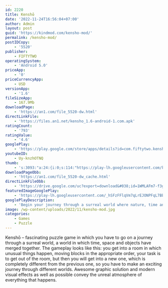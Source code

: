 ```yaml
---
id: 2220
title: Kenshō
date: '2022-11-24T16:56:04+07:00'
author: Admin
layout: post
guid: 'https://kindmod.com/kensho-mod/'
permalink: /kensho-mod/
postIDCopy:
    - '5520'
publisher:
    - FIFTYTWO
operatingSystem:
    - 'Android 5.0'
priceApp:
    - '0'
priceCurrencyApp:
    - USD
versionApp:
    - '1.6'
fileSizeApp:
    - 167.9Mb
downloadPage:
    - 'https://an1.com/file_5520-dw.html'
directLinkFile:
    - 'https://files.an1.net/kensho_1.6-android-1.com.apk'
ratingCount:
    - '793'
ratingValue:
    - '4.6'
googlePlay:
    - 'https://play.google.com/store/apps/details?id=com.fiftytwo.kensho_android'
youtubeID:
    - Uy-knzhOTNQ
thumb:
    - 's:3093:"a:24:{i:0;s:114:"https://play-lh.googleusercontent.com/k2i6_j42kYAhHlS0Txu5y1se9pIt9nKlp-utLBs7G7dtOpELSzbYCFWNc-RHZNZZ2Q=w526-h296";i:1;s:115:"https://play-lh.googleusercontent.com/jM25go5pJItBy7tmYctEv_6vzpacKy2YGEQA3_JL7aNgEY07tZSdgvqe2C2NnO1naKU=w526-h296";i:2;s:114:"https://play-lh.googleusercontent.com/YmNJmJ_FLFvaISGeUDYkPKO3B9yldC8hvJoCfnhqmJze1AtjSmGdv4C-91BWo-0CAQ=w526-h296";i:3;s:115:"https://play-lh.googleusercontent.com/qX5hD9Jx5SfrvSGCagPLbCc-6ZrzyEc768RAvusLUUoMZ-AJuz1nE9ivzUQGSIyIvN4=w526-h296";i:4;s:116:"https://play-lh.googleusercontent.com/srvrQlNZi3F0_heAiLiTM9grG9u_6M8FXTCJbQbL7MDnp2QguyzdaiXAyt0yGvomG0WU=w526-h296";i:5;s:115:"https://play-lh.googleusercontent.com/dgZ7x1vQSjHTS97Ie6OxUlfcnVnfVjVGxFEAIA_y_BXqco3Ti0Ow1CGn2gZqMbipPjo=w526-h296";i:6;s:116:"https://play-lh.googleusercontent.com/hziAUqGBH3yxVs_Jk3X2MboPEv7LIidM7lkY6UVGsc9sKYToL0s1W4bYCGKU6gn2ogH5=w526-h296";i:7;s:112:"https://play-lh.googleusercontent.com/BPTrnZxDakJ9K8izg9CYeDSSaQcRytzx1yHSjpp3qw_CAdGv1DmOs2rkepMGGXa5=w526-h296";i:8;s:115:"https://play-lh.googleusercontent.com/aw8J74BKf2I2o1Ex8vHuXC_uN6dXva4WNJ3ANgACKF2gdNFmZ_zkmls24S9ldCnHx40=w526-h296";i:9;s:115:"https://play-lh.googleusercontent.com/YgAnEZyWkG4HmXzQ0xEVL7zVfY8Pc4gyvto4y974pXoGdHnMt7XNSQCul7x5_ZKfJNI=w526-h296";i:10;s:115:"https://play-lh.googleusercontent.com/0g5vcnz72GDFicJq4kc7utK9b8YxGhBDRHJak9SGcFZzIkVgFGclpGciDLvXNwFSfxg=w526-h296";i:11;s:116:"https://play-lh.googleusercontent.com/V0fNxhABTpFHbGSJfMuEr5-oIxyK8VbVQ03ZcLREAmDj45ALfp0Jo74XoxUy7JbeT_5Y=w526-h296";i:12;s:116:"https://play-lh.googleusercontent.com/Txqqd2nO2aDNLh0ipViWj7BwbdrBvTYYKEqe4f8rUgniolTK51byltNgzhB6OZUPl9XR=w526-h296";i:13;s:115:"https://play-lh.googleusercontent.com/su89q89jz8UM84ZEBvTCvp2Ur9rhnvRkl7eARGvIgb2qAnjndxebEgX3roXDmZFO80Y=w526-h296";i:14;s:116:"https://play-lh.googleusercontent.com/oqdyp11J1RCdmcUJ462ndRnQFmVZvAZgzHL1eN9c-l3R3Q8JVFqwLklFWIXuL2XVpSgm=w526-h296";i:15;s:115:"https://play-lh.googleusercontent.com/3RALq891YBHqKysq-Va1h392zboFXYiB7TSJNXTrDHAi7Xc47n2hP818K8mCUA4kKc8=w526-h296";i:16;s:116:"https://play-lh.googleusercontent.com/SL7foEH6YfsKn_2EY4Ybtl7X91gY-ffwD7QHlK54xEF0eX_LqjN2Kxk8cV3B9-3e_yGp=w526-h296";i:17;s:116:"https://play-lh.googleusercontent.com/2yVfvKuSZc-aqv0Q1DW01WfuJXXVwa2aToKzo03UG0wfLtnDdjZzAx7wS0traTu8otcD=w526-h296";i:18;s:115:"https://play-lh.googleusercontent.com/uWYUW1J5JP84a97xQqmpGG7tQOSbUW922HQQrFCOhSCzLNvgJUNm3LOhvAu7M1c_094=w526-h296";i:19;s:114:"https://play-lh.googleusercontent.com/xDsa0aXisY-zsTGhr_qAS7OC4seLqKWByGBfoVUxwWppadgDNjhNGMCwzslGwLB70A=w526-h296";i:20;s:115:"https://play-lh.googleusercontent.com/jjsDDSfYpCdN8AcUZmDgpSTDjPCwQhjxQ6ALB2AMaO0O3iPY2hBmHLVJHyqcg-m7HSI=w526-h296";i:21;s:115:"https://play-lh.googleusercontent.com/ns_NKx4ZYODTRzlazKHAaajQ42Bf0n4ni7a36pAoPsCr53tm_A6M92-lAjhiKyIQqxE=w526-h296";i:22;s:115:"https://play-lh.googleusercontent.com/KW0lEhkxUurtxUJ-JhiAbLSCml-EIDgJX9MqbwbqRrwqrSvx4ETgf0O7ATrwgVC0Jbg=w526-h296";i:23;s:114:"https://play-lh.googleusercontent.com/_sWpW4YeruwGC654r0BeTGOMlXCsU2dRaaDtx9-NHQeO7UmkGqhVUEP3VpGCbBQ9LQ=w526-h296";}";'
downloadPageObb:
    - 'https://an1.com/file_5520-dw_cache.html'
directLinkFileObb:
    - 'https://drive.google.com/uc?export=download&#038;id=1WMLAFm7-f3gupY_zE9Fky_wTWDH6gFuq'
featuredImageGooglePlay:
    - 'https://play-lh.googleusercontent.com/_hSFzFFlqVm7qLrEJONPFqL7BbC9NYzCR2RO_WJ7hbQ7Zs25I_wsTNyK1No3m2VOE18'
googlePlayDescription:
    - 'Begin your journey through a surreal world where nature, time and space intertwine.Mysterious things happen in a ruined room. Doors inside that room lead to different worlds and beautiful landscapes.Match blocks and overcome challenges in this addictive puzzle with rich visual effects that unfolds a narrative through breathtaking places including lush jungles and stormy seas.'
image: /wp-content/uploads/2022/11/kensho-mod.jpg
categories:
    - Games
    - Puzzle
---
```


Kenshō – fascinating puzzle game in which you have to go on a journey through a surreal world, a world in which time, space and objects have merged together. The gameplay looks like this: you get into a room in which unusual things happen, moving blocks in the appropriate order, your task is to get out of the room, but then you will get into a new one, which is completely different from the previous one, so you have to make an exciting journey through different worlds. Awesome graphic solution and modern visual effects as well as possible convey the unreal atmosphere of everything that happens.